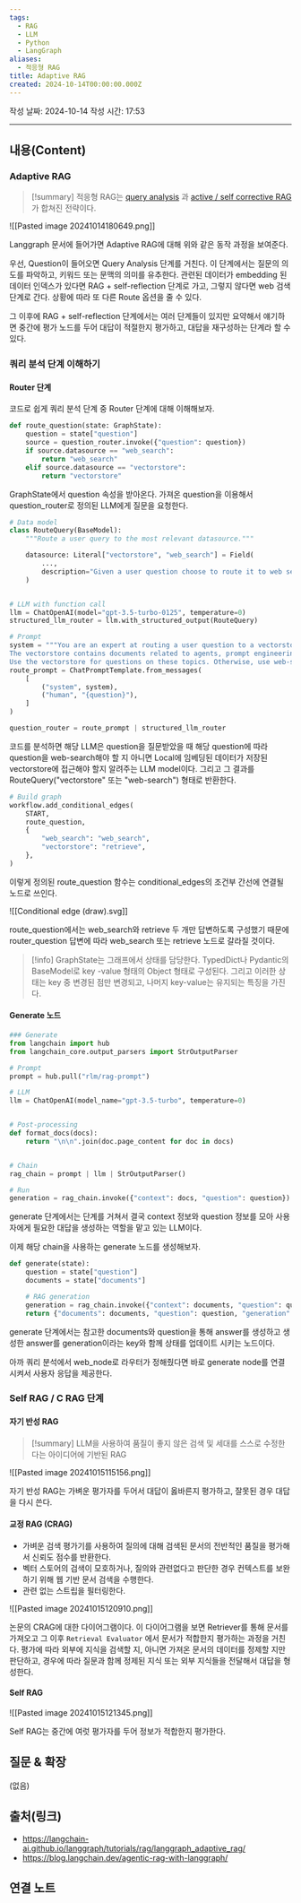 ```yaml
---
tags:
  - RAG
  - LLM
  - Python
  - LangGraph
aliases:
  - 적응형 RAG
title: Adaptive RAG
created: 2024-10-14T00:00:00.000Z
---
```

작성 날짜: 2024-10-14
작성 시간: 17:53


----
## 내용(Content)

### Adaptive RAG

>[!summary]
> 적응형 RAG는 [query analysis](https://blog.langchain.dev/query-construction/) 과 [active / self corrective RAG](https://blog.langchain.dev/agentic-rag-with-langgraph/)가 합쳐진 전략이다.

![[Pasted image 20241014180649.png]]

Langgraph 문서에 들어가면 Adaptive RAG에 대해 위와 같은 동작 과정을 보여준다.

우선, Question이 들어오면 Query Analysis 단계를 거친다. 이 단계에서는 질문의 의도를 파악하고, 키워드 또는 문맥의 의미를 유추한다. 관련된 데이터가 embedding 된 데이터 인덱스가 있다면 RAG + self-reflection 단계로 가고, 그렇지 않다면 web 검색 단계로 간다. 상황에 따라 또 다른 Route 옵션을 줄 수 있다. 

그 이후에 RAG + self-reflection 단계에서는 여러 단계들이 있지만 요약해서 얘기하면 중간에 평가 노드를 두어 대답이 적절한지 평가하고, 대답을 재구성하는 단계라 할 수 있다.

### 쿼리 분석 단계 이해하기

#### Router 단계

코드로 쉽게 쿼리 분석 단계 중 Router 단계에 대해 이해해보자.

```python
def route_question(state: GraphState):
    question = state["question"]
    source = question_router.invoke({"question": question})
    if source.datasource == "web_search":
        return "web_search"
    elif source.datasource == "vectorstore":
        return "vectorstore"
```

GraphState에서 question 속성을 받아온다. 가져온 question을 이용해서 question_router로 정의된 LLM에게 질문을 요청한다.

```python
# Data model
class RouteQuery(BaseModel):
    """Route a user query to the most relevant datasource."""

    datasource: Literal["vectorstore", "web_search"] = Field(
        ...,
        description="Given a user question choose to route it to web search or a vectorstore.",
    )


# LLM with function call
llm = ChatOpenAI(model="gpt-3.5-turbo-0125", temperature=0)
structured_llm_router = llm.with_structured_output(RouteQuery)

# Prompt
system = """You are an expert at routing a user question to a vectorstore or web search.
The vectorstore contains documents related to agents, prompt engineering, and adversarial attacks.
Use the vectorstore for questions on these topics. Otherwise, use web-search."""
route_prompt = ChatPromptTemplate.from_messages(
    [
        ("system", system),
        ("human", "{question}"),
    ]
)

question_router = route_prompt | structured_llm_router
```

코드를 분석하면 해당 LLM은 question을 질문받았을 때 해당 question에 따라 question을 web-search해야 할 지 아니면 Local에 임베딩된 데이터가 저장된 vectorstore에 접근해야 할지 알려주는 LLM model이다. 그리고 그 결과를 RouteQuery("vectorstore" 또는 "web-search") 형태로 반환한다.

```python
# Build graph
workflow.add_conditional_edges(
    START,
    route_question,
    {
        "web_search": "web_search",
        "vectorstore": "retrieve",
    },
)
```

이렇게 정의된 route_question 함수는 conditional_edges의 조건부 간선에 연결될 노드로 쓰인다.

![[Conditional edge (draw).svg]]

route_question에서는 web_search와 retrieve 두 개만 답변하도록 구성했기 때문에 router_question 답변에 따라 web_search 또는 retrieve 노드로 갈라질 것이다.


>[!info]
>GraphState는 그래프에서 상태를 담당한다. TypedDict나 Pydantic의 BaseModel로 key -value 형태의 Object 형태로 구성된다. 그리고 이러한 상태는 key 중 변경된 점만 변경되고, 나머지 key-value는 유지되는 특징을 가진다.

#### Generate 노드

```python
### Generate
from langchain import hub
from langchain_core.output_parsers import StrOutputParser

# Prompt
prompt = hub.pull("rlm/rag-prompt")

# LLM
llm = ChatOpenAI(model_name="gpt-3.5-turbo", temperature=0)


# Post-processing
def format_docs(docs):
    return "\n\n".join(doc.page_content for doc in docs)


# Chain
rag_chain = prompt | llm | StrOutputParser()

# Run
generation = rag_chain.invoke({"context": docs, "question": question})
```

generate 단계에서는 단계를 거쳐서 결국 context 정보와 question 정보를 모아 사용자에게 필요한 대답을 생성하는 역할을 맡고 있는 LLM이다. 

이제 해당 chain을 사용하는 generate 노드를 생성해보자.

```python
def generate(state):
    question = state["question"]
    documents = state["documents"]

    # RAG generation
    generation = rag_chain.invoke({"context": documents, "question": question})
    return {"documents": documents, "question": question, "generation": generation}
```

generate 단계에서는 참고한 documents와 question을 통해 answer를 생성하고 생성한 answer를 generation이라는 key와 함께 상태를 업데이트 시키는 노드이다.

아까 쿼리 분석에서 web_node로 라우터가 정해줬다면 바로 generate node를 연결 시켜서 사용자 응답을 제공한다.

### Self RAG / C RAG 단계

#### 자기 반성 RAG

>[!summary]
>LLM을 사용하여 품질이 좋지 않은 검색 및 세대를 스스로 수정한다는 아이디어에 기반된 RAG

![[Pasted image 20241015115156.png]]

자기 반성 RAG는 가벼운 평가자를 두어서 대답이 옳바른지 평가하고, 잘못된 경우 대답을 다시 쓴다.


#### 교정 RAG (CRAG)

- 가벼운 검색 평가기를 사용하여 질의에 대해 검색된 문서의 전반적인 품질을 평가해서 신뢰도 점수를 반환한다.
- 벡터 스토어의 검색이 모호하거나, 질의와 관련없다고 판단한 경우 컨텍스트를 보완하기 위해 웹 기반 문서 검색을 수행한다.
- 관련 없는 스트립을 필터링한다.

![[Pasted image 20241015120910.png]]

논문의 CRAG에 대한 다이어그램이다. 이 다이어그램을 보면 Retriever를 통해 문서를 가져오고 그 이후 `Retrieval Evaluator` 에서 문서가 적합한지 평가하는 과정을 거친다. 평가에 따라 외부에 지식을 검색할 지, 아니면 가져온 문서의 데이터를 정제할 지만 판단하고, 경우에 따라 질문과 함께 정제된 지식 또는 외부 지식들을 전달해서 대답을 형성한다.
#### Self RAG

![[Pasted image 20241015121345.png]]

Self RAG는 중간에 여럿 평가자를 두어 정보가 적합한지 평가한다. 


## 질문 & 확장

(없음)

## 출처(링크)

- https://langchain-ai.github.io/langgraph/tutorials/rag/langgraph_adaptive_rag/
- https://blog.langchain.dev/agentic-rag-with-langgraph/
## 연결 노트


